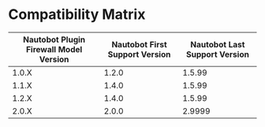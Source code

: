 # Compatibility Matrix

| Nautobot Plugin Firewall Model Version | Nautobot First Support Version | Nautobot Last Support Version |
| ------------- | -------------------- | ------------- |
| 1.0.X         | 1.2.0                | 1.5.99        |
| 1.1.X         | 1.4.0                | 1.5.99        |
| 1.2.X         | 1.4.0                | 1.5.99        |
| 2.0.X         | 2.0.0                | 2.9999        |
